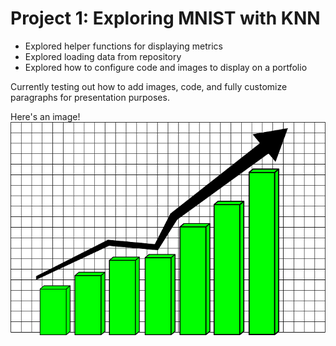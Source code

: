# Project 1: Exploring MNIST with KNN
* Explored helper functions for displaying metrics
* Explored loading data from repository
* Explored how to configure code and images to display on a portfolio

Currently testing out how to add images, code, and fully customize paragraphs for presentation purposes.

Here's an image!
![](/images/testimage.JPG)
